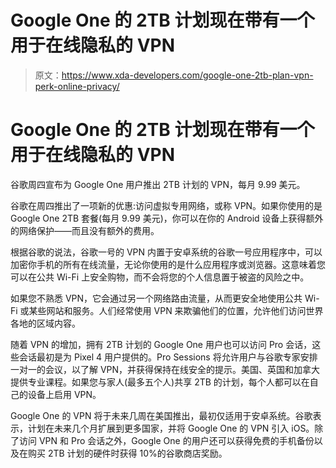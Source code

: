 # Google One 的 2TB 计划现在带有一个用于在线隐私的 VPN

> 原文：<https://www.xda-developers.com/google-one-2tb-plan-vpn-perk-online-privacy/>

# Google One 的 2TB 计划现在带有一个用于在线隐私的 VPN

谷歌周四宣布为 Google One 用户推出 2TB 计划的 VPN，每月 9.99 美元。

谷歌在周四推出了一项新的优惠:访问虚拟专用网络，或称 VPN。如果你使用的是 Google One 2TB 套餐(每月 9.99 美元)，你可以在你的 Android 设备上获得额外的网络保护——而且没有额外的费用。

根据谷歌的说法，谷歌一号的 VPN 内置于安卓系统的谷歌一号应用程序中，可以加密你手机的所有在线流量，无论你使用的是什么应用程序或浏览器。这意味着您可以在公共 Wi-Fi 上安全购物，而不会将您的个人信息置于被盗的风险之中。

如果您不熟悉 VPN，它会通过另一个网络路由流量，从而更安全地使用公共 Wi-Fi 或某些网站和服务。人们经常使用 VPN 来欺骗他们的位置，允许他们访问世界各地的区域内容。

随着 VPN 的增加，拥有 2TB 计划的 Google One 用户也可以访问 Pro 会话，这些会话最初是为 Pixel 4 用户提供的。Pro Sessions 将允许用户与谷歌专家安排一对一的会议，以了解 VPN，并获得保持在线安全的提示。美国、英国和加拿大提供专业课程。如果您与家人(最多五个人)共享 2TB 的计划，每个人都可以在自己的设备上启用 VPN。

Google One 的 VPN 将于未来几周在美国推出，最初仅适用于安卓系统。谷歌表示，计划在未来几个月扩展到更多国家，并将 Google One 的 VPN 引入 iOS。除了访问 VPN 和 Pro 会话之外，Google One 的用户还可以获得免费的手机备份以及在购买 2TB 计划的硬件时获得 10%的谷歌商店奖励。